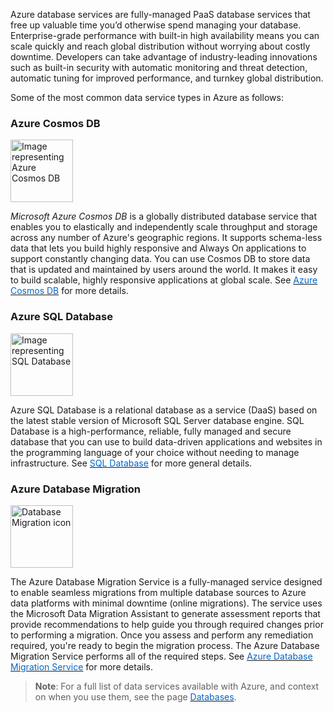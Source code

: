 

Azure database services are fully-managed PaaS database services that free up valuable time you’d otherwise spend managing your database. Enterprise-grade performance with built-in high availability means you can scale quickly and reach global distribution without worrying about costly downtime. Developers can take advantage of industry-leading innovations such as built-in security with automatic monitoring and threat detection, automatic tuning for improved performance, and turnkey global distribution. 

Some of the most common data service types in Azure as follows:


### **Azure Cosmos DB**

<p style="text-align:left;"><img src="../Linked_Image_Files/cosmosdb.png" width="100" height="100" alt="Image representing Azure Cosmos DB"></p>

*Microsoft Azure Cosmos DB* is a globally distributed database service that enables you to elastically and independently scale throughput and storage across any number of Azure's geographic regions. It supports schema-less data that lets you build highly responsive and Always On applications to support constantly changing data. You can use Cosmos DB to store data that is updated and maintained by users around the world. It makes it easy to build scalable, highly responsive applications at global scale. See <a href="https://azure.microsoft.com/en-us/services/cosmos-db/" target="_blank"><span style="color: #0066cc;" color="#0066cc">Azure Cosmos DB</span></a> for more details.



### **Azure SQL Database**

<p style="text-align:left;"><img src="../Linked_Image_Files/sqldatabase.png"  width="100" height="100" alt="Image representing SQL Database"></p>

Azure SQL Database is a relational database as a service (DaaS) based on the latest stable version of Microsoft SQL Server database engine. SQL Database is a high-performance, reliable, fully managed and secure database that you can use to build data-driven applications and websites in the programming language of your choice without needing to manage infrastructure. See  <a href="https://azure.microsoft.com/en-us/services/sql-database/" target="_blank"><span style="color: #0066cc;" color="#0066cc">SQL Database</span></a> for more general details.



### **Azure Database Migration**

<p style="text-align:left;"><img src="../Linked_Image_Files/databasemigrationservice.png"  width="100" height="100" alt="Database Migration icon"></p>

The Azure Database Migration Service is a fully-managed service designed to enable seamless migrations from multiple database sources to Azure data platforms with minimal downtime (online migrations). The service uses the Microsoft Data Migration Assistant to generate assessment reports that provide recommendations to help guide you through required changes prior to performing a migration. Once you assess and perform any remediation required, you're ready to begin the migration process. The Azure Database Migration Service performs all of the required steps. See <a href="https://azure.microsoft.com/en-us/services/database-migration/" target="_blank"><span style="color: #0066cc;" color="#0066cc">Azure Database Migration Service</span></a> for more details.




> **Note**: For a full list of data services available with Azure, and context on when you use them, see the page <a href="https://azure.microsoft.com/en-us/product-categories/databases/" target="_blank"><span style="color: #0066cc;" color="#0066cc"> Databases</span></a>.
